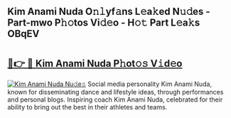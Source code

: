 ## Kim Anami Nuda O𝚗𝚕yf𝚊ns L𝚎a𝚔ed N𝚞𝚍es - Part-mwo P𝚑𝚘tos Vi𝚍𝚎o - H𝚘𝚝 Part L𝚎a𝚔s OBqEV

# <h2><a href="http://kf2m2za.oniu.top/?m=Kim+Anami+Nuda">🔗👉 🔴 Kim Anami Nuda P𝚑ot𝚘𝚜 V𝚒d𝚎o</a></h2>

[![Kim Anami Nuda Nu𝚍e𝚜](https://i.imgur.com/0qMVB7G.gif)](http://kf2m2za.oniu.top/?m=Kim+Anami+Nuda)
Social media personality Kim Anami Nuda, known for disseminating dance and lifestyle ideas, through performances and personal blogs. Inspiring coach Kim Anami Nuda, celebrated for their ability to bring out the best in their athletes and teams.  
